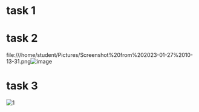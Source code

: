# task 1 




# task 2
file:///home/student/Pictures/Screenshot%20from%202023-01-27%2010-13-31.png![image](https://user-images.githubusercontent.com/123714247/215014713-5a13a2d5-9acd-4e71-b4d9-954dfcfb6857.png)


# task 3

![1](https://user-images.githubusercontent.com/123714247/215016043-e6a2a83d-c334-4dcf-9da9-0b4a4f1e80bf.png)




